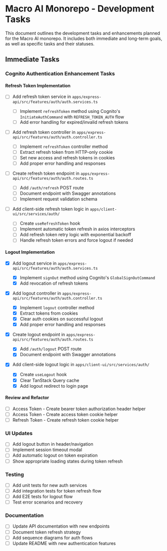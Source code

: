 # Macro AI Monorepo - Development Tasks

This document outlines the development tasks and enhancements planned for the Macro AI monorepo. It includes both immediate and long-term goals, as well as specific tasks and their statuses.

## Immediate Tasks

### Cognito Authentication Enhancement Tasks

#### Refresh Token Implementation

- [ ] Add refresh token service in `apps/express-api/src/features/auth/auth.services.ts`

  - [ ] Implement `refreshToken` method using Cognito's `InitiateAuthCommand` with `REFRESH_TOKEN_AUTH` flow
  - [ ] Add error handling for expired/invalid refresh tokens

- [ ] Add refresh token controller in `apps/express-api/src/features/auth/auth.controller.ts`

  - [ ] Implement `refreshToken` controller method
  - [ ] Extract refresh token from HTTP-only cookie
  - [ ] Set new access and refresh tokens in cookies
  - [ ] Add proper error handling and responses

- [ ] Create refresh token endpoint in `apps/express-api/src/features/auth/auth.routes.ts`

  - [ ] Add `/auth/refresh` POST route
  - [ ] Document endpoint with Swagger annotations
  - [ ] Implement request validation schema

- [ ] Add client-side refresh token logic in `apps/client-ui/src/services/auth/`
  - [ ] Create `useRefreshToken` hook
  - [ ] Implement automatic token refresh in axios interceptors
  - [ ] Add refresh token retry logic with exponential backoff
  - [ ] Handle refresh token errors and force logout if needed

#### Logout Implementation

- [x] Add logout service in `apps/express-api/src/features/auth/auth.services.ts`

  - [x] Implement `signOut` method using Cognito's `GlobalSignOutCommand`
  - [x] Add revocation of refresh tokens

- [x] Add logout controller in `apps/express-api/src/features/auth/auth.controller.ts`

  - [x] Implement `logout` controller method
  - [x] Extract tokens from cookies
  - [x] Clear auth cookies on successful logout
  - [x] Add proper error handling and responses

- [x] Create logout endpoint in `apps/express-api/src/features/auth/auth.routes.ts`

  - [x] Add `/auth/logout` POST route
  - [x] Document endpoint with Swagger annotations

- [x] Add client-side logout logic in `apps/client-ui/src/services/auth/`
  - [x] Create `useLogout` hook
  - [x] Clear TanStack Query cache
  - [x] Add logout redirect to login page

#### Review and Refactor

- [ ] Access Token - Create bearer token authorization header helper
- [ ] Access Token - Create access token cookie helper
- [ ] Refresh Token - Create refresh token cookie helper

### UI Updates

- [ ] Add logout button in header/navigation
- [ ] Implement session timeout modal
- [ ] Add automatic logout on token expiration
- [ ] Show appropriate loading states during token refresh

### Testing

- [ ] Add unit tests for new auth services
- [ ] Add integration tests for token refresh flow
- [ ] Add E2E tests for logout flow
- [ ] Test error scenarios and recovery

### Documentation

- [ ] Update API documentation with new endpoints
- [ ] Document token refresh strategy
- [ ] Add sequence diagrams for auth flows
- [ ] Update README with new authentication features
